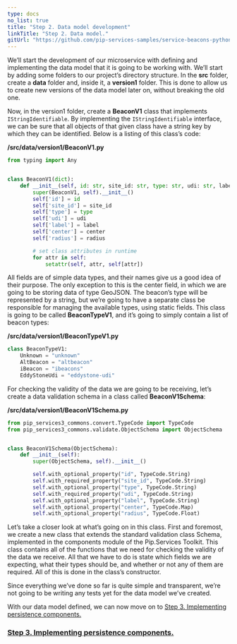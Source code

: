 ```yaml
---
type: docs
no_list: true
title: "Step 2. Data model development"
linkTitle: "Step 2. Data model."
gitUrl: "https://github.com/pip-services-samples/service-beacons-python"
---
```


We’ll start the development of our microservice with defining and implementing the data model that it is going to be working with. We’ll start by adding some folders to our project’s directory structure. In the **src** folder, create a **data** folder and, inside it, a **version1** folder. This is done to allow us to create new versions of the data model later on, without breaking the old one.

Now, in the version1 folder, create a **BeaconV1** class that implements `IStringIdentifiable`. By implementing the `IStringIdentifiable` interface, we can be sure that all objects of that given class have a string key by which they can be identified. Below is a listing of this class’s code:

**/src/data/version1/BeaconV1.py**

```python
from typing import Any


class BeaconV1(dict):
    def __init__(self, id: str, site_id: str, type: str, udi: str, label: str, center: Any, radius: float):
        super(BeaconV1, self).__init__()
        self['id'] = id
        self['site_id'] = site_id
        self['type'] = type
        self['udi'] = udi
        self['label'] = label
        self['center'] = center
        self['radius'] = radius

        # set class attributes in runtime
        for attr in self:
            setattr(self, attr, self[attr])

```

All fields are of simple data types, and their names give us a good idea of their purpose. The only exception to this is the center field, in which we are going to be storing data of type GeoJSON. The beacon’s type will be represented by a string, but we’re going to have a separate class be responsible for managing the available types, using static fields. This class is going to be called **BeaconTypeV1**, and it’s going to simply contain a list of beacon types:

**/src/data/version1/BeaconTypeV1.py**

```python
class BeaconTypeV1:
    Unknown = "unknown"
    AltBeacon = "altbeacon"
    iBeacon = "ibeacons"
    EddyStoneUdi = "eddystone-udi"

```

For checking the validity of the data we are going to be receiving, let’s create a data validation schema in a class called **BeaconV1Schema**: 

**/src/data/version1/BeaconV1Schema.py**

```python
from pip_services3_commons.convert.TypeCode import TypeCode
from pip_services3_commons.validate.ObjectSchema import ObjectSchema


class BeaconV1Schema(ObjectSchema):
    def __init__(self):
        super(ObjectSchema, self).__init__()

        self.with_optional_property("id", TypeCode.String)
        self.with_required_property("site_id", TypeCode.String)
        self.with_optional_property("type", TypeCode.String)
        self.with_required_property("udi", TypeCode.String)
        self.with_optional_property("label", TypeCode.String)
        self.with_optional_property("center", TypeCode.Map)
        self.with_optional_property("radius", TypeCode.Float)

```

Let’s take a closer look at what’s going on in this class. First and foremost, we create a new class that extends the standard validation class Schema, implemented in the components module of the Pip.Services Toolkit. This class contains all of the functions that we need for checking the validity of the data we receive. All that we have to do is state which fields we are expecting, what their types should be, and whether or not any of them are required. All of this is done in the class’s constructor.

Since everything we’ve done so far is quite simple and transparent, we’re not going to be writing any tests yet for the data model we’ve created.

With our data model defined, we can now move on to [Step 3. Implementing persistence components.](../step3)


<span class="hide-title-link">

### [Step 3. Implementing persistence components.](../step3)

</span>